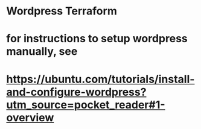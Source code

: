 # Wordpress Terraform

# for instructions to setup wordpress manually, see 
# https://ubuntu.com/tutorials/install-and-configure-wordpress?utm_source=pocket_reader#1-overview
